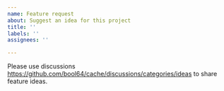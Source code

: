 ```yaml
---
name: Feature request
about: Suggest an idea for this project
title: ''
labels: ''
assignees: ''

---
```


Please use discussions https://github.com/bool64/cache/discussions/categories/ideas to share feature ideas.
